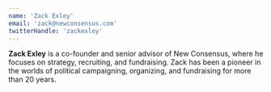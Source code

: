```yaml
---
name: 'Zack Exley'
email: 'zack@newconsensus.com'
twitterHandle: 'zackexley'
---
```

**Zack Exley** is a co-founder and senior advisor of New Consensus, where he focuses on strategy, recruiting, and fundraising. Zack has been a pioneer in the worlds of political campaigning, organizing, and fundraising for more than 20 years.